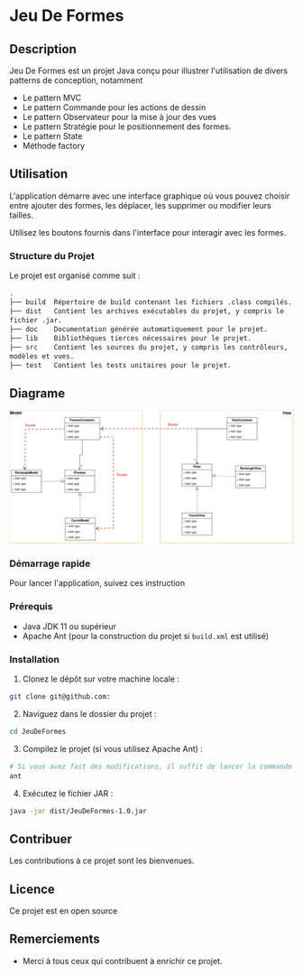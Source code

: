 
# Jeu De Formes

## Description

Jeu De Formes est un projet Java conçu pour illustrer l'utilisation de divers patterns de conception, notamment 

- Le pattern MVC
- Le pattern Commande pour les actions de dessin 
- Le pattern Observateur pour la mise à jour des vues 
- Le pattern Stratégie pour le positionnement des formes.
- Le pattern State
- Méthode factory

## Utilisation

L'application démarre avec une interface graphique où vous pouvez choisir entre ajouter des formes, les déplacer, les supprimer ou modifier leurs tailles. 

Utilisez les boutons fournis dans l'interface pour interagir avec les formes.

### Structure du Projet

Le projet est organisé comme suit :


```plaintext
.
├── build  Répertoire de build contenant les fichiers .class compilés.
├── dist   Contient les archives exécutables du projet, y compris le fichier .jar.
├── doc    Documentation générée automatiquement pour le projet.
├── lib    Bibliothèques tierces nécessaires pour le projet.
├── src    Contient les sources du projet, y compris les contrôleurs, modèles et vues.
├── test   Contient les tests unitaires pour le projet.
```

## Diagrame

![diagram](src/images/Dia.png)

### Démarrage rapide

Pour lancer l'application, suivez ces instruction

### Prérequis

- Java JDK 11 ou supérieur
- Apache Ant (pour la construction du projet si `build.xml` est utilisé)

### Installation

1. Clonez le dépôt sur votre machine locale :

```bash
git clone git@github.com:
```

2. Naviguez dans le dossier du projet :

```bash
cd JeuDeFormes
```

3. Compilez le projet (si vous utilisez Apache Ant) :

```bash
# Si vous avez fait des modifications, il suffit de lancer la commande ant
ant 
```

4. Exécutez le fichier JAR :

```bash
java -jar dist/JeuDeFormes-1.0.jar
```

## Contribuer

Les contributions à ce projet sont les bienvenues.

## Licence

Ce projet est en open source

## Remerciements

- Merci à tous ceux qui contribuent à enrichir ce projet.
